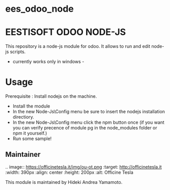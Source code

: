 # ees_odoo_node

EESTISOFT ODOO NODE-JS
===========================================================
This repository is a node-js module for odoo. It allows to run and edit node-js scripts.
- currently works only in windows -

Usage
=====
Prerequisite : Install nodejs on the machine.
  - Install the module
  - In the new Node-Js\Config menu be sure to insert the nodejs installation directiory.
  - In the new Node-Js\Config menu click the npm button once (if you want you can verify precence of module pg in the node_modules folder or npm it yourself.)
  - Run some sample!



Maintainer
----------
.. image:: https://officinetesla.it/img/ou-ot.png
   :target: http://officinetesla.it
   :width: 390px
   :align: center
   :height: 200px
   :alt: Officine Tesla
   
This module is maintained by Hideki Andrea Yamamoto.
